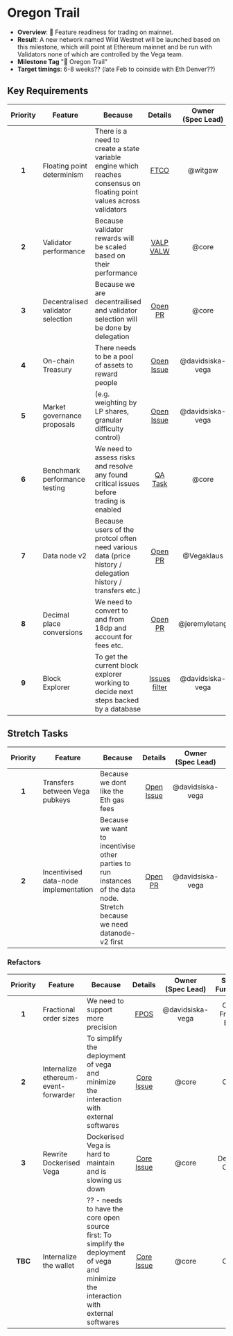 # Oregon Trail

* **Overview**: 🤠 Feature readiness for trading on mainnet.
* **Result**: A new network named Wild Westnet will be launched based on this milestone, which will point at Ethereum mainnet and be run with Validators none of which are controlled by the Vega team.
* **Milestone Tag** "🤠 Oregon Trail"
* **Target timings**: 6-8 weeks?? (late Feb to coinside with Eth Denver??)


## Key Requirements
| Priority | Feature | Because | Details | Owner </br>(Spec Lead) | Sub-Function | Feature Label |
|:---------:|---------|---------|:------:|:------:|:------:|:------:|
| **1** | Floating point determinism | There is a need to create a state variable engine which reaches consensus on floating point values across validators | [FTCO](https://github.com/vegaprotocol/specs-internal/blob/master/protocol/0065-FTCO-floating_point_consensus.md) | @witgaw | Core | 👉 Floating point determinism |
| **2** | Validator performance  | Because validator rewards will be scaled based on their performance | [VALP](https://github.com/vegaprotocol/specs-internal/blob/master/protocol/0064-VALP-validator_performance_based_rewards.md) </br> [VALW](https://github.com/vegaprotocol/specs-internal/blob/master/protocol/0066-VALW-validator_tendermint_weights.md) | @core | Core | ⏱ Validator performance |
| **3** | Decentralised validator selection  | Because we are decentrailised and validator selection will be done by delegation | [Open PR](https://github.com/vegaprotocol/specs-internal/pull/766) | @core | Core | 🚦 Validators selection |
| **4** | On-chain Treasury | There needs to be a pool of assets to reward people | [Open Issue](https://github.com/vegaprotocol/specs-internal/issues/800) | @davidsiska-vega | Core | 👑 On-Chain Treasury |
| **5** | Market governance proposals | (e.g. weighting by LP shares, granular difficulty control) | [Open Issue](https://github.com/vegaprotocol/specs-internal/issues/774) | @davidsiska-vega | Core | 🏪 Market Governance |
| **6** | Benchmark performance testing | We need to assess risks and resolve any found critical issues before trading is enabled | [QA Task](https://github.com/vegaprotocol/system-tests/issues/352) | @core | Core | 🧪 performance testing |
| **7** | Data node v2 | Because users of the protcol often need various data (price history / delegation history / transfers etc.) | [Open PR](https://github.com/vegaprotocol/specs-internal/pull/763) | @Vegaklaus | Research</br>Front-End</br>Core | 🧮 DatanodeV2 |
| **8** | Decimal place conversions  | We need to convert to and from 18dp and account for fees etc. | [Open PR](https://github.com/vegaprotocol/specs-internal/pull/796) | @jeremyletang | Core</br>Front End | 📈 Market decimal places |
| **9** | Block Explorer  | To get the current block explorer working to decide next steps backed by a database | [Issues filter](https://github.com/issues?q=is%3Aissue+user%3Avegaprotocol+label%3AMVP%2C%22%F0%9F%A7%B1+block+explorer%22+repo%3Aexplorer+is%3Aopen+) | @davidsiska-vega | Core</br>Front End | "🧱 block explorer",mvp |


## Stretch Tasks
| Priority | Feature | Because | Details | Owner </br>(Spec Lead) | Sub-Function |
|:---------:|---------|---------|:------:|:------:|:------:|
| **1** | Transfers between Vega pubkeys | Because we dont like the Eth gas fees | [Open Issue](https://github.com/vegaprotocol/specs-internal/issues/800) | @davidsiska-vega | Core | ↔️ Transfer between wallets |
| **2** | Incentivised data-node implementation | Because we want to incentivise other parties to run instances of the data node. Stretch because we need datanode-v2 first | [Open PR](https://github.com/vegaprotocol/specs-internal/pull/684)| @davidsiska-vega | Core | 🤑 Incentivised data-node |


### Refactors
| Priority | Feature | Because | Details | Owner </br>(Spec Lead) | Sub-Function |
|:---------:|---------|---------|:------:|:------:|:------:|
| **1** | Fractional order sizes  | We need to support more precision | [FPOS](0052-FPOS-fractional_orders_positions.md) | @davidsiska-vega | Core</br>Front-End | ➗ Fractional Orders |
| **2** | Internalize ethereum-event-forwarder | To simplify the deployment of vega and minimize the interaction with external softwares | [Core Issue](https://github.com/vegaprotocol/vega/issues/4553) | @core | Core | ethereum |
| **3** | Rewrite Dockerised Vega | Dockerised Vega is hard to maintain and is slowing us down | [Core Issue](https://github.com/orgs/vegaprotocol/projects/95#card-68976394) | @core | Devops</br>Core | 🐉 vegacapsule |
| **TBC** | Internalize the wallet | ?? - needs to have the core open source first: To simplify the deployment of vega and minimize the interaction with external softwares | [Core Issue](https://github.com/vegaprotocol/vega/issues/4562) | @core | Core | wallet |

